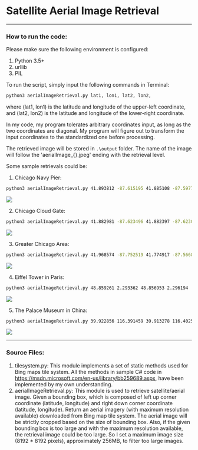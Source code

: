 # Satellite Aerial Image Retrieval

***************

### How to run the code:

Please make sure the following environment is configured:

1. Python 3.5+
2. urllib
3. PIL

To run the script, simply input the following commands in Terminal:

```bash
python3 aerialImageRetrieval.py lat1, lon1, lat2, lon2,
```

where (lat1, lon1) is the latitude and longitude of the upper-left coordinate, and (lat2, lon2) is the latitude and longitude of the lower-right coordinate. 

In my code, my program tolerates arbitrary coordinates input, as long as the two coordinates are diagonal. My program will figure out to transform the input coordinates to the standardized one before processing.


The retrieved image will be stored in `.\output` folder. The name of the image will follow the 'aerialImage_{}.jpeg' ending with the retrieval level. 

Some sample retrievals could be:

1. Chicago Navy Pier:

```bash
python3 aerialImageRetrieval.py 41.893812 -87.615195 41.885108 -87.597778
```

![](https://ws1.sinaimg.cn/large/006tKfTcgy1fq3s5b4wo9j31kw127hdu.jpg)

2. Chicago Cloud Gate:

```bash
python3 aerialImageRetrieval.py 41.882981 -87.623496 41.882397 -87.623076
```

![](https://ws2.sinaimg.cn/large/006tKfTcgy1fq3s5q070dj308p0g9mxh.jpg)

3. Greater Chicago Area:

```bash
python3 aerialImageRetrieval.py 41.968574 -87.752519 41.774917 -87.566837
```

![](https://ws1.sinaimg.cn/large/006tKfTcgy1fq3s64n5o8j30u1163163.jpg)

4. Eiffel Tower in Paris:

```bash
python3 aerialImageRetrieval.py 48.859261 2.293362 48.856953 2.296194
```

![](https://ws1.sinaimg.cn/large/006tKfTcgy1fq3s6jfe44j30tc10cgqz.jpg)

5. The Palace Museum in China:

```bash
python3 aerialImageRetrieval.py 39.922856 116.391459 39.913278 116.402509
```

![](https://ws3.sinaimg.cn/large/006tKfTcgy1fq3s71164jj31kw1sab2a.jpg)

******



### Source Files:
1. tilesystem.py:
  This module implements a set of static methods used for Bing maps tile system. All the methods in sample C# code in https://msdn.microsoft.com/en-us/library/bb259689.aspx, have been implemented by my own understanding.
2. aerialImageRetrieval.py:
  This module is used to retrieve satellite/aerial image. Given a bounding box, which is composed of left up corner coordinate (latitude, longitude) and right down corner coordinate (latitude, longitude). Return an aerial imagery (with maximum resolution available) downloaded from Bing map tile system. The aerial image will be strictly cropped based on the size of bounding box. Also, if the given bounding box is too large and with the maximum resolution available, the retrieval image could be too large. So I set a maximum image size (8192 * 8192 pixels), approximately 256MB, to filter too large images.









